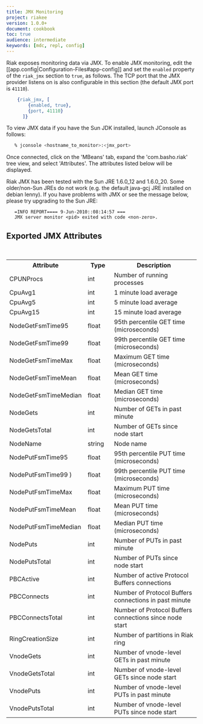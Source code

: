 ```yaml
---
title: JMX Monitoring
project: riakee
version: 1.0.0+
document: cookbook
toc: true
audience: intermediate
keywords: [mdc, repl, config]
---
```


Riak exposes monitoring data via JMX.  To enable JMX monitoring, edit the
[[app.config|Configuration-Files#app-config]] and set the ```enabled``` property of the ```riak_jmx```
section to ```true```, as follows.  The TCP port that the JMX provider listens on
is also configurable in this section (the default JMX port is ```41110```).

```erlang
    {riak_jmx, [
        {enabled, true},
        {port, 41110}
      ]}
```

   To view JMX data if you have the Sun JDK installed, launch JConsole
   as follows:

```bash
   % jconsole <hostname_to_monitor>:<jmx_port> 
```

   Once connected, click on the 'MBeans' tab, expand the 'com.basho.riak' 
   tree view, and select 'Attributes'.  The attributes listed below will
   be displayed.

   Riak JMX has been tested with the Sun JRE 1.6.0_12 and 1.6.0_20.  Some
   older/non-Sun JREs do not work (e.g. the default java-gcj JRE installed
   on debian lenny).  If you have problems with JMX or see the
   message below, please try upgrading to the Sun JRE:

```text
   =INFO REPORT==== 9-Jun-2010::08:14:57 ===
   JMX server monitor <pid> exited with code <non-zero>.
```

## Exported JMX Attributes 
<br>
<table>
    <tr>
        <th WIDTH="30%">Attribute</th>
        <th WIDTH="15%">Type</th>
        <th WIDTH="55%">Description</th>
    </tr>
    <tr>
        <td>CPUNProcs </td>
        <td>int
		</td>
        <td>Number of running processes      
		</td>
    </tr>
    <tr>
        <td>CpuAvg1 </td>
        <td>int
		</td>
        <td>1 minute load average      
		</td>
    </tr>
    <tr>
        <td>CpuAvg5 </td>
        <td>int
		</td>
        <td>5 minute load average      
		</td>
    </tr>
    <tr>
        <td>CpuAvg15  </td>
        <td>int
		</td>
        <td>15 minute load average                                       
		</td>
    </tr>
    <tr>
        <td>NodeGetFsmTime95 </td>
        <td>float
		</td>
        <td>95th percentile GET time (microseconds)    
		</td>
    </tr>
    <tr>
        <td>NodeGetFsmTime99</td>
        <td>float 
		</td>
        <td>99th percentile GET time (microseconds)           
		</td>
    </tr>
    <tr>
        <td>NodeGetFsmTimeMax</td>
        <td>float
		</td>
        <td>Maximum GET time (microseconds)    
		</td>
    </tr>
    <tr>
        <td>NodeGetFsmTimeMean</td>
        <td>float
		</td>
        <td>Mean GET time (microseconds)    
		</td>
    </tr>
    <tr>
        <td>NodeGetFsmTimeMedian</td>
        <td>float 
		</td>
        <td>Median GET time (microseconds)    
		</td>
    </tr>
    <tr>
        <td>NodeGets</td>
        <td>int
		</td>
        <td>Number of GETs in past minute   
		</td>
    </tr>
    <tr>
        <td>NodeGetsTotal  </td>
        <td>int
		</td>
        <td>Number of GETs since node start    
		</td>
    </tr>
    <tr>
        <td>NodeName</td>
        <td>string
		</td>
        <td>Node name    
		</td>
    </tr>
    <tr>
        <td>NodePutFsmTime95 </td>
        <td>float 
		</td>
        <td>95th percentile PUT time (microseconds)    
		</td>
    </tr>
    <tr>
        <td>NodePutFsmTime99 ) </td>
        <td>float 
		</td>
        <td>99th percentile PUT time (microseconds)    
		</td>
    </tr>
    <tr>
        <td>NodePutFsmTimeMax</td>
        <td>float
		</td>
        <td>Maximum PUT time (microseconds)     
		</td>
    </tr>
    <tr>
        <td>NodePutFsmTimeMean</td>
        <td>float 
		</td>
        <td>Mean PUT time (microseconds)   
		</td>
    </tr>
    <tr>
        <td>NodePutFsmTimeMedian</td>
        <td>float
		</td>
        <td>Median PUT time (microseconds) 
		</td>
    </tr>
    <tr>
        <td>NodePuts</td>
        <td>int
		</td>
        <td>Number of PUTs in past minute   
		</td>
    </tr>
    <tr>
        <td>NodePutsTotal </td>
        <td>int
		</td>
        <td>Number of PUTs since node start      
		</td>
    </tr>
    <tr>
        <td>PBCActive   </td>
        <td>int
		</td>
        <td>Number of active Protocol Buffers connections 
		</td>
    </tr>
    <tr>
        <td>PBCConnects </td>
        <td>int
		</td>
        <td>Number of Protocol Buffers connections in past minute     
		</td>
    </tr>
    <tr>
        <td>PBCConnectsTotal</td>
        <td>int
		</td>
        <td>Number of Protocol Buffers connections since node start 
		</td>
    </tr>
    <tr>
        <td>RingCreationSize </td>
        <td>int
		</td>
        <td>Number of partitions in Riak ring   
		</td>
    </tr>
    <tr>
        <td>VnodeGets  </td>
        <td>int
		</td>
        <td>Number of vnode-level GETs in past minute     
		</td>
    </tr>
    <tr>
        <td>VnodeGetsTotal</td>
        <td>int
		</td>
        <td>Number of vnode-level GETs since node start      
		</td>
    </tr>
    <tr>
        <td>VnodePuts   </td>
        <td>int
		</td>
        <td>Number of vnode-level PUTs in past minute      
		</td>
    </tr>
    <tr>
        <td>VnodePutsTotal</td>
        <td>int
		</td>
        <td>Number of vnode-level PUTs since node start  
		</td>
    </tr>

</table>

